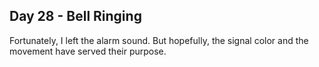 ## Day 28 - Bell Ringing

Fortunately, I left the alarm sound. But hopefully, the signal color and the movement have served their purpose.
